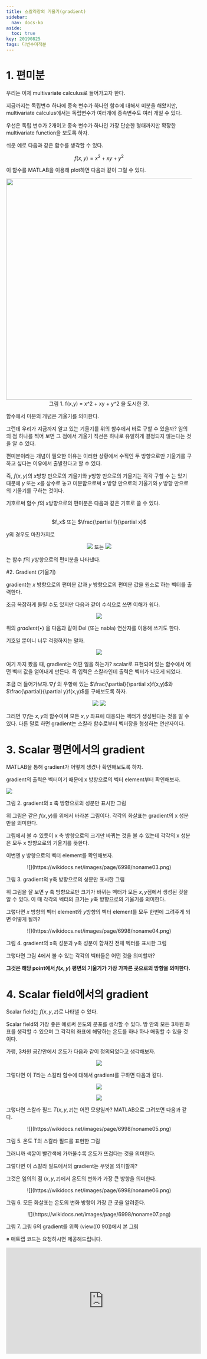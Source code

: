 ```yaml
---
title: 스칼라장의 기울기(gradient)
sidebar:
  nav: docs-ko
aside:
  toc: true
key: 20190825
tags: 다변수미적분
---
```

<style>
  @media screen and (max-width:500px){
    iframe {
        width: 100vw; 
        height: 55vw;
        background:white;  
    }
  }

  @media screen and (min-width:500px){
    iframe {
        width: 55vw; 
        height: 30vw;
        background:white;  
    }
  }
</style>

# 1. 편미분

우리는 이제 multivariate calculus로 들어가고자 한다. 

지금까지는 독립변수 하나에 종속 변수가 하나인 함수에 대해서 미분을 해왔지만, multivariate calculus에서는 독립변수가 여러개에 종속변수도 여러 개일 수 있다. 

우선은 독립 변수가 2개이고 종속 변수가 하나인 가장 단순한 형태까지만 확장한 multivariate function을 보도록 하자.

쉬운 예로 다음과 같은 함수를 생각할 수 있다.

$$f(x,y) = x^2+xy+y^2$$

이 함수를 MATLAB을 이용해 plot하면 다음과 같이 그릴 수 있다. 

<p align = "center">
  <img width = "600" src = "https://raw.githubusercontent.com/angeloyeo/angeloyeo.github.io/master/pics/2019-08-25_gradient/noname01.png">
  <br>
  그림 1. f(x,y) = x^2 + xy + y^2 을 도시한 것.
</p>
함수에서 미분의 개념은 기울기를 의미한다. 

그런데 우리가 지금까지 알고 있는 기울기를 위의 함수에서 바로 구할 수 있을까? 임의의 점 하나를 찍어 보면 그 점에서 기울기 직선은 하나로 유일하게 결정되지 않는다는 것을 알 수 있다. 

편미분이라는 개념이 필요한 이유는 이러한 상황에서 수직인 두 방향으로만 기울기를 구하고 싶다는 이유에서 출발한다고 할 수 있다. 

즉, $f(x,y)$의 $x$방향 만으로의 기울기와 $y$방향 만으로의 기울기는 각각 구할 수 는 있기 때문에 $y$ 또는 $x$를 상수로 놓고 미분함으로써 $x$ 방향 만으로의 기울기와 $y$ 방향 만으로의 기울기를 구하는 것이다. 

기호로써 함수 $f$의 $x$방향으로의 편미분은 다음과 같은 기호로 쓸 수 있다.

<p align = "center">
<br>
$f_x$ 또는 $\frac{\partial f}{\partial x}$

<p>

y의 경우도 마찬가지로

<center><img src="http://bit.ly/2f9sVko"> 또는 <img src="http://bit.ly/2f9uTB8"></center>

는 함수 $f$의 $y$방향으로의 편미분을 나타낸다.


#2. Gradient (기울기)

gradient는 $x$ 방향으로의 편미분 값과 $y$ 방향으로의 편미분 값을 원소로 하는 벡터를 출력한다.

조금 복잡하게 들릴 수도 있지만 다음과 같이 수식으로 쓰면 이해가 쉽다.

<center><img src="http://bit.ly/2fvuyaG"></center>

위의 $gradient(\bullet)$ 을 다음과 같이 Del (또는 nabla) 연산자를 이용해 쓰기도 한다. 

기호일 뿐이니 너무 걱정하지는 말자.

<center><img src="http://bit.ly/2f9xgUM"></center>

여기 까지 봤을 때, gradient는 어떤 일을 하는가? scalar로 표현되어 있는 함수에서 어떤 벡터 값을 얻어내게 만든다. 즉 입력은 스칼라인데 출력은 벡터가 나오게 되었다.

조금 더 들어가보자.$\nabla f$ 의 우항에 있는 $\frac{\partial}{\partial x}f(x,y)$와 $\frac{\partial}{\partial y}f(x,y)$를 구해보도록 하자.

<center>
<img src="http://bit.ly/2fvyV5y">

<img src="http://bit.ly/2f9wjf1">

</center>


그러면 $\nabla f$는 $x, y$의 함수이며 모든 $x, y$ 좌표에 대응되는 벡터가 생성된다는 것을 알 수 있다. 다른 말로 하면 gradient는 스칼라 함수로부터 벡터장을 형성하는 연산자이다.

# 3. Scalar 평면에서의 gradient

MATLAB을 통해 gradient가 어떻게 생겼나 확인해보도록 하자. 

gradient의 출력은 벡터이기 때문에 x 방향으로의 벡터 element부터 확인해보자.

![](https://wikidocs.net/images/page/6998/noname02.png)

그림 2. gradient의 x 축 방향으로의 성분만 표시한 그림

위 그림은 같은 $f(x,y)$를 위에서 바라본 그림이다. 각각의 화살표는 gradient의 x 성분만을 의미한다. 

그림에서 볼 수 있듯이 x 축 방향으로의 크기만 바뀌는 것을 볼 수 있는데 각각의 x 성분은 모두 x 방향으로의 기울기를 뜻한다.

이번엔 y 방향으로의 벡터 element를 확인해보자.

<center>![](https://wikidocs.net/images/page/6998/noname03.png)</center>

그림 3. gradient의 y축 방향으로의 성분만 표시한 그림

위 그림을 잘 보면 y 축 방향으로만 크기가 바뀌는 벡터가 모든 $x, y$점에서 생성된 것을 알 수 있다. 이 때 각각의 벡터의 크기는 $y$축 방향으로의 기울기를 의미한다.

그렇다면 $x$ 방향의 벡터 element와 $y$방향의 벡터 element를 모두 한번에 그려주게 되면 어떻게 될까?

<center>![](https://wikidocs.net/images/page/6998/noname04.png)</center>

그림 4. gradient의 x축 성분과 y축 성분이 합쳐진 전체 벡터를 표시한 그림

그렇다면 그림 4에서 볼 수 있는 각각의 벡터들은 어떤 것을 의미할까?

**그것은 해당 point에서 $f(x,y)$ 평면의 기울기가 가장 가파른 곳으로의 방향을 의미한다.**


# 4. Scalar field에서의 gradient

Scalar field는 $f(x,y,z)$로 나타낼 수 있다. 

Scalar field의 가장 좋은 예로써 온도의 분포를 생각할 수 있다. 방 안의 모든 3차원 좌표를 생각할 수 있으며 그 각각의 좌표에 해당하는 온도를 하나 하나 매핑할 수 있을 것이다. 

가령, 3차원 공간안에서 온도가 다음과 같이 정의되었다고 생각해보자.

<center><img src="http://bit.ly/2f9qiz5"></center>

그렇다면 이 $T$라는 스칼라 함수에 대해서 gradient를 구하면 다음과 같다.

<center><img src="http://bit.ly/2fvxHXX">

<img src="http://bit.ly/2f9zWSi"></center>


그렇다면 스칼라 필드 $T(x,y,z)$는 어떤 모양일까? MATLAB으로 그려보면 다음과 같다.

<center>![](https://wikidocs.net/images/page/6998/noname05.png)</center>

그림 5. 온도 T의 스칼라 필드를 표현한 그림

그러니까 색깔이 빨간색에 가까울수록 온도가 뜨겁다는 것을 의미한다. 

그렇다면 이 스칼라 필드에서의 gradient는 무엇을 의미할까?

그것은 임의의 점 $(x,y,z)$에서 온도의 변화가 가장 큰 방향을 의미한다. 

<center>![](https://wikidocs.net/images/page/6998/noname06.png)</center>

그림 6. 모든 화살표는 온도의 변화 방향이 가장 큰 곳을 알려준다.

<center>![](https://wikidocs.net/images/page/6998/noname07.png)</center>

그림 7. 그림 6의 gradient를 위쪽 (view([0 90])에서 본 그림


※ 매트랩 코드는 요청하시면 제공해드립니다.

<center><iframe width="560" height="315" src="https://www.youtube.com/embed/bUNqn1G1O7E" frameborder="0" allow="autoplay; encrypted-media" allowfullscreen></iframe></center>